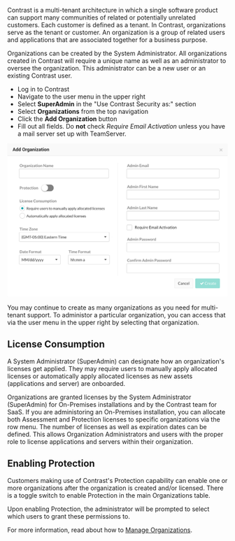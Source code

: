 <!--
title: "Create Organizations"
description: "Creating Organizations within Contrast TeamServer"
tags: "Admin onboarding TeamServer organizations license defense protect assess create"
-->

Contrast is a multi-tenant architecture in which a single software product can support many communities of related or potentially unrelated customers. Each customer is defined as a tenant. In Contrast, organizations serve as the tenant or customer. An organization is a group of related users and applications that are associated together for a business purpose. 

Organizations can be created by the System Administrator. All organizations created in Contrast will require a unique name as well as an administrator to oversee the organization. This administrator can be a new user or an existing Contrast user.  

* Log in to Contrast 
* Navigate to the user menu in the upper right 
* Select **SuperAdmin** in the "Use Contrast Security as:" section
* Select **Organizations** from the top navigation
* Click the **Add Organization** button
* Fill out all fields. Do **not** check *Require Email Activation* unless you have a mail server set up with TeamServer.

<a href="assets/images/Create_Org.png" rel="lightbox" title="Add Organization"><img class="thumbnail" src="assets/images/Create_Org.png"/></a>

You may continue to create as many organizations as you need for multi-tenant support. To administor a particular organization, you can access that via the user menu in the upper right by selecting that organization. 

## License Consumption
A System Administrator (SuperAdmin) can designate how an organization's licenses get applied. They may require users to manually apply allocated licenses or automatically apply allocated licenses as new assets (applications and server) are onboarded. 

Organizations are granted licenses by the System Administrator (SuperAdmin) for On-Premises installations and by the Contrast team for SaaS. If you are administoring an On-Premises installation, you can allocate both Assessment and Protection licenses to specific organizations via the row menu. The number of licenses as well as expiration dates can be defined. This allows Organization Administrators and users with the proper role to license applications and servers within their organization.

## Enabling Protection
Customers making use of Contrast's Protection capability can enable one or more organizations after the organization is created and/or licensed. There is a toggle switch to enable Protection in the main Organizations table.

Upon enabling Protection, the administrator will be prompted to select which users to grant these permissions to.

For more information, read about how to [Manage Organizations](admin-manageorgsmultiple.html#manage). 


